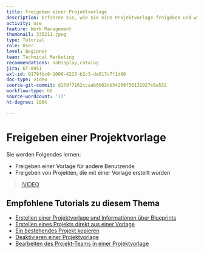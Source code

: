 ```yaml
---
title: Freigeben einer Projektvorlage
description: Erfahren Sie, wie Sie eine Projektvorlage freigeben und wie Sie Projekte freigeben, die aus einer Vorlage erstellt wurden.
activity: use
feature: Work Management
thumbnail: 335211.jpeg
type: Tutorial
role: User
level: Beginner
team: Technical Marketing
recommendations: noDisplay,catalog
jira: KT-8951
exl-id: 9179fbc8-1000-4215-b2c3-de617c7f1d80
doc-type: video
source-git-commit: d17df7162ccaab6b62db34209f50131927c0a532
workflow-type: ht
source-wordcount: '77'
ht-degree: 100%

---
```


# Freigeben einer Projektvorlage

Sie werden Folgendes lernen:

* Freigeben einer Vorlage für andere Benutzende
* Freigeben von Projekten, die mit einer Vorlage erstellt wurden

>[!VIDEO](https://video.tv.adobe.com/v/335211/?quality=12&learn=on&enablevpops)

## Empfohlene Tutorials zu diesem Thema

* [Erstellen einer Projektvorlage und Informationen über Blueprints](/help/manage-work/create-and-manage-project-templates/create-a-project-template.md)
* [Erstellen eines Projekts direkt aus einer Vorlage](/help/manage-work/create-and-manage-project-templates/create-a-project-directly-from-a-template.md)
* [Ein bestehendes Projekt kopieren](/help/manage-work/manage-projects/copy-an-existing-project.md)
* [Deaktivieren einer Projektvorlage](/help/manage-work/create-and-manage-project-templates/deactivate-a-project-template.md)
* [Bearbeiten des Projekt-Teams in einer Projektvorlage](/help/manage-work/create-and-manage-project-templates/edit-the-project-team-in-a-project-template.md)
